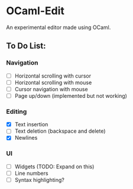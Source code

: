 # OCaml-Edit

An experimental editor made using OCaml.

## To Do List:

### Navigation
- [ ] Horizontal scrolling with cursor
- [ ] Horizontal scrolling with mouse
- [ ] Cursor navigation with mouse
- [ ] Page up/down (implemented but not working)

### Editing
- [x] Text insertion
- [ ] Text deletion (backspace and delete)
- [x] Newlines

### UI
- [ ] Widgets (TODO: Expand on this)
- [ ] Line numbers
- [ ] Syntax highlighting?